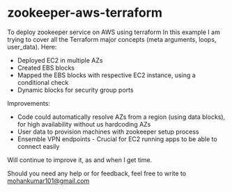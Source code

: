 # zookeeper-aws-terraform
To deploy zookeeper service on AWS using terraform
In this example I am trying to cover all the Terraform major concepts (meta arguments, loops, user_data).
Here:
 - Deployed EC2 in multiple AZs
 - Created EBS blocks
 - Mapped the EBS blocks with respective EC2 instance, using a conditional check
 - Dynamic blocks for security group ports

Improvements:
- Code could automatically resolve AZs from a region (using data blocks), for high availability without us hardcoding AZs
- User data to provision machines with zookeeper setup process
- Ensemble VPN endpoints - Crucial for EC2 running apps to be able to connect easily

Will continue to improve it, as and when I get time.

Should you need any help or for feedback, feel free to write to mohankumar101@gmail.com
